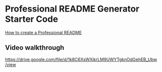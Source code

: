 # Professional README Generator Starter Code

[How to create a Professional README](https://coding-boot-camp.github.io/full-stack/github/professional-readme-guide)

## Video walkthrough 
https://drive.google.com/file/d/1k8C6XsWXikrLM9UWYTgknOdGehEB_Ubw/view
